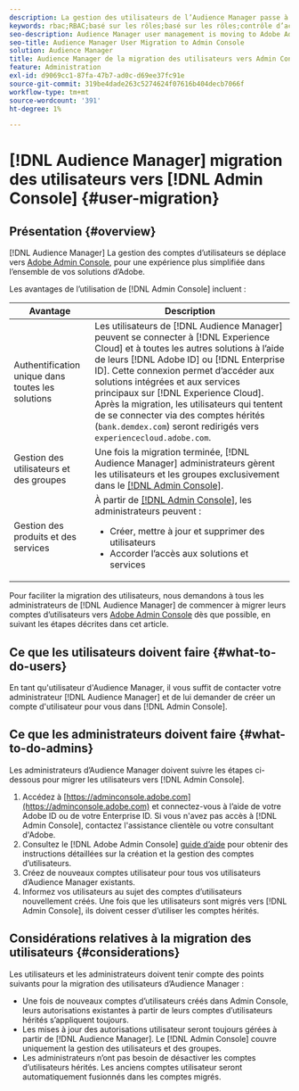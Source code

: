 ```yaml
---
description: La gestion des utilisateurs de l’Audience Manager passe à Adobe Admin Console. Cet article explique ce que vous devez faire pour préparer la migration des utilisateurs et ce qui va changer une fois la migration terminée.
keywords: rbac;RBAC;basé sur les rôles;basé sur les rôles;contrôle d’accès basé sur les rôles
seo-description: Audience Manager user management is moving to Adobe Admin Console. This article explains what you need to do to prepare for user migration, and what will change once the migration is complete.
seo-title: Audience Manager User Migration to Admin Console
solution: Audience Manager
title: Audience Manager de la migration des utilisateurs vers Admin Console
feature: Administration
exl-id: d9069cc1-87fa-47b7-ad0c-d69ee37fc91e
source-git-commit: 319be4dade263c5274624f07616b404decb7066f
workflow-type: tm+mt
source-wordcount: '391'
ht-degree: 1%

---
```


# [!DNL Audience Manager] migration des utilisateurs vers [!DNL Admin Console] {#user-migration}

## Présentation {#overview}

[!DNL Audience Manager] La gestion des comptes d’utilisateurs se déplace vers [Adobe Admin Console](https://helpx.adobe.com/fr/enterprise/using/admin-console.html), pour une expérience plus simplifiée dans l’ensemble de vos solutions d’Adobe.

Les avantages de l’utilisation de [!DNL Admin Console] incluent :

| Avantage | Description |
|---|---|
| Authentification unique dans toutes les solutions | Les utilisateurs de [!DNL Audience Manager] peuvent se connecter à [!DNL Experience Cloud] et à toutes les autres solutions à l’aide de leurs [!DNL Adobe ID] ou [!DNL Enterprise ID]. Cette connexion permet d’accéder aux solutions intégrées et aux services principaux sur [!DNL Experience Cloud]. Après la migration, les utilisateurs qui tentent de se connecter via des comptes hérités (`bank.demdex.com`) seront redirigés vers `experiencecloud.adobe.com`. |
| Gestion des utilisateurs et des groupes | Une fois la migration terminée, [!DNL Audience Manager] administrateurs gèrent les utilisateurs et les groupes exclusivement dans le [[!DNL Admin Console]](https://adminconsole.adobe.com/enterprise/). |
| Gestion des produits et des services | À partir de [[!DNL Admin Console]](https://adminconsole.adobe.com/enterprise/), les administrateurs peuvent : <ul><li>Créer, mettre à jour et supprimer des utilisateurs</li><li>Accorder l’accès aux solutions et services</li></ul> |

Pour faciliter la migration des utilisateurs, nous demandons à tous les administrateurs de [!DNL Audience Manager] de commencer à migrer leurs comptes d’utilisateurs vers [Adobe Admin Console](https://helpx.adobe.com/fr/enterprise/using/admin-console.html) dès que possible, en suivant les étapes décrites dans cet article.

## Ce que les utilisateurs doivent faire {#what-to-do-users}

En tant qu&#39;utilisateur d&#39;Audience Manager, il vous suffit de contacter votre administrateur [!DNL Audience Manager] et de lui demander de créer un compte d&#39;utilisateur pour vous dans [!DNL Admin Console].

## Ce que les administrateurs doivent faire {#what-to-do-admins}

Les administrateurs d’Audience Manager doivent suivre les étapes ci-dessous pour migrer les utilisateurs vers [!DNL Admin Console].

1. Accédez à [https://adminconsole.adobe.com](https://adminconsole.adobe.com) et connectez-vous à l’aide de votre Adobe ID ou de votre Enterprise ID. Si vous n&#39;avez pas accès à [!DNL Admin Console], contactez l&#39;assistance clientèle ou votre consultant d&#39;Adobe.
2. Consultez le [!DNL Adobe Admin Console] [guide d’aide](https://helpx.adobe.com/fr/enterprise/admin-guide.html/enterprise/using/users.ug.html) pour obtenir des instructions détaillées sur la création et la gestion des comptes d’utilisateurs.
3. Créez de nouveaux comptes utilisateur pour tous vos utilisateurs d’Audience Manager existants.
4. Informez vos utilisateurs au sujet des comptes d’utilisateurs nouvellement créés. Une fois que les utilisateurs sont migrés vers [!DNL Admin Console], ils doivent cesser d’utiliser les comptes hérités.

## Considérations relatives à la migration des utilisateurs {#considerations}

Les utilisateurs et les administrateurs doivent tenir compte des points suivants pour la migration des utilisateurs d’Audience Manager :

* Une fois de nouveaux comptes d’utilisateurs créés dans Admin Console, leurs autorisations existantes à partir de leurs comptes d’utilisateurs hérités s’appliquent toujours.
* Les mises à jour des autorisations utilisateur seront toujours gérées à partir de [!DNL Audience Manager]. Le [!DNL Admin Console] couvre uniquement la gestion des utilisateurs et des groupes.
* Les administrateurs n’ont pas besoin de désactiver les comptes d’utilisateurs hérités. Les anciens comptes utilisateur seront automatiquement fusionnés dans les comptes migrés.
